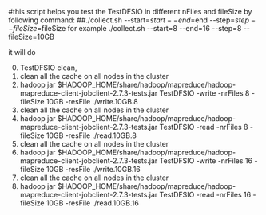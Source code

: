 #this script helps you test the TestDFSIO in different nFiles and fileSize by following command:
##./collect.sh --start=$start --end=$end --step=$step --fileSize=$fileSize
for example ./collect.sh --start=8 --end=16 --step=8 --fileSize=10GB

it will do

0. TestDFSIO clean,
1. clean all the cache on all nodes in the cluster
2. hadoop jar $HADOOP_HOME/share/hadoop/mapreduce/hadoop-mapreduce-client-jobclient-2.7.3-tests.jar TestDFSIO -write -nrFiles 8 -fileSize 10GB  -resFile ./write.10GB.8 
3. clean all the cache on all nodes in the cluster
4. hadoop jar $HADOOP_HOME/share/hadoop/mapreduce/hadoop-mapreduce-client-jobclient-2.7.3-tests.jar TestDFSIO -read -nrFiles 8 -fileSize 10GB  -resFile ./read.10GB.8 
5. clean all the cache on all nodes in the cluster
6. hadoop jar $HADOOP_HOME/share/hadoop/mapreduce/hadoop-mapreduce-client-jobclient-2.7.3-tests.jar TestDFSIO -write -nrFiles 16 -fileSize 10GB  -resFile ./write.10GB.16 
7. clean all the cache on all nodes in the cluster
8. hadoop jar $HADOOP_HOME/share/hadoop/mapreduce/hadoop-mapreduce-client-jobclient-2.7.3-tests.jar TestDFSIO -read -nrFiles 16 -fileSize 10GB  -resFile ./read.10GB.16 
